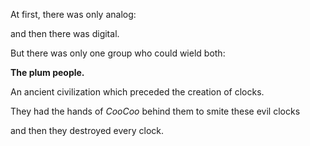 At first, there was only analog:

and then there was digital.

But there was only one group who could wield both:

**The plum people.**

An ancient civilization which preceded the creation of clocks.

They had the hands of *CooCoo* behind them to smite these evil clocks

and then they destroyed every clock.







